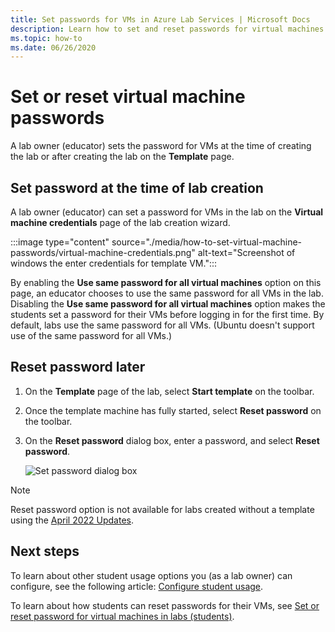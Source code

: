 ```yaml
---
title: Set passwords for VMs in Azure Lab Services | Microsoft Docs
description: Learn how to set and reset passwords for virtual machines (VMs) in labs of Azure Lab Services. 
ms.topic: how-to
ms.date: 06/26/2020
---
```


# Set or reset virtual machine passwords

A lab owner (educator) sets the password for VMs at the time of creating the lab or after creating the lab on the **Template** page.

## Set password at the time of lab creation

A lab owner (educator) can set a password for VMs in the lab on the **Virtual machine credentials** page of the lab creation wizard.

:::image type="content" source="./media/how-to-set-virtual-machine-passwords/virtual-machine-credentials.png" alt-text="Screenshot of windows the enter credentials for template VM.":::

By enabling the **Use same password for all virtual machines** option on this page, an educator chooses to use the same password for all VMs in the lab.  Disabling the **Use same password for all virtual machines** option makes the students set a password for their VMs before logging in for the first time. By default, labs use the same password for all VMs.  (Ubuntu doesn't support use of the same password for all VMs.)

## Reset password later

1. On the **Template** page of the lab, select **Start template** on the toolbar.  
1. Once the template machine has fully started, select **Reset password** on the toolbar.
1. On the **Reset password** dialog box, enter a password, and select **Reset password**.

    ![Set password dialog box](./media/how-to-set-virtual-machine-passwords/set-password.png)

> [!NOTE]
> Reset password option is not available for labs created without a template using the [April 2022 Updates](lab-services-whats-new.md).

## Next steps

To learn about other student usage options you (as a lab owner) can configure, see the following article: [Configure student usage](how-to-manage-lab-users.md).

To learn about how students can reset passwords for their VMs, see [Set or reset password for virtual machines in labs (students)](how-to-set-virtual-machine-passwords-student.md).
